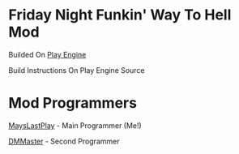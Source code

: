 # Friday Night Funkin' Way To Hell Mod

Builded On [Play Engine](https://github.com/MaysLastPlay0/FNF-Play-Engine)

Build Instructions On Play Engine Source

# Mod Programmers

[MaysLastPlay](https://youtube.com/@MaysLastPlay) - Main Programmer (Me!)

[DMMaster](https://youtube.com/@dm-kun) - Second Programmer

